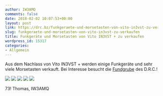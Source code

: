 ```yaml
---
author: IW3AMQ
comments: false
date: 2018-02-02 10:07:53+00:00
layout: post
link: https://drc.bz/funkgeraete-und-morsetasten-von-vito-in3vst-zu-verkaufen/
slug: funkgeraete-und-morsetasten-von-vito-in3vst-zu-verkaufen
title: Funkgeräte und Morsetasten von Vito IN3VST + zu verkaufen
wordpress_id: 15317
categories:
- Allgemein
---
```


Aus dem Nachlass von Vito IN3VST + werden einige Funkgeräte und sehr viele Morsetasten verkauft. Bei Interesse besucht die [Fundgrube](https://drc.bz/flohmarkt/) des D.R.C.!

![](https://drc.bz/wp-content/uploads/2009/12/19_600-e1517524617722.jpg) ![](https://drc.bz/wp-content/uploads/2009/12/46-e1517524630893.jpg) ![](https://drc.bz/wp-content/uploads/2009/12/11_250-e1517524549767.jpg) ![](https://drc.bz/wp-content/uploads/2009/12/13_50-e1517524598855.jpg) ![](https://drc.bz/wp-content/uploads/2009/12/104_Quasi-tutte-le-annate-e1517524948524.jpg)

73! Thomas, IW3AMQ
